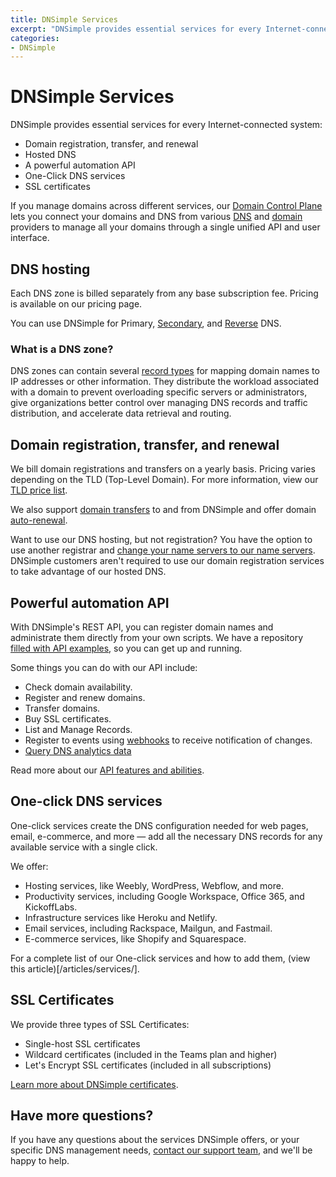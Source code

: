 ```yaml
---
title: DNSimple Services
excerpt: "DNSimple provides essential services for every Internet-connected system: hosted DNS, domain registration, a powerful automation API, One Click DNS Services, and SSL certificates."
categories:
- DNSimple
---
```


# DNSimple Services

DNSimple provides essential services for every Internet-connected system:

- Domain registration, transfer, and renewal
- Hosted DNS
- A powerful automation API
- One-Click DNS services
- SSL certificates

If you manage domains across different services, our [Domain Control Plane](https://dnsimple.com/products/domain-control-plane) lets you connect your domains and DNS from various [DNS](/articles/integrated-dns-providers/) and [domain](/articles/integrated-domain-providers/) providers to manage all your domains through a single unified API and user interface.

## DNS hosting

Each DNS zone is billed separately from any base subscription fee. Pricing is available on our pricing page.

You can use DNSimple for Primary, [Secondary](/articles/secondary-dns/), and [Reverse](/articles/reverse-dns/) DNS. 

### What is a DNS zone? 

DNS zones can contain several [record types](articles/common-dns-records/) for mapping domain names to IP addresses or other information. They distribute the workload associated with a domain to prevent overloading specific servers or administrators, give organizations better control over managing DNS records and traffic distribution, and accelerate data retrieval and routing.

## Domain registration, transfer, and renewal

We bill domain registrations and transfers on a yearly basis. Pricing varies depending on the TLD (Top-Level Domain). For more information, view our [TLD price list](https://dnsimple.com/tlds). 

We also support [domain transfers](/articles/domain-transfer/) to and from DNSimple and offer domain [auto-renewal](/articles/domain-auto-renewal/).

Want to use our DNS hosting, but not registration? You have the option to use another registrar and [change your name servers to our name servers](/articles/delegating-dnsimple-hosted/). DNSimple customers aren't required to use our domain registration services to take advantage of our hosted DNS.

## Powerful automation API

With DNSimple's REST API, you can register domain names and administrate them directly from your own scripts. We have a repository [filled with API examples](https://github.com/dnsimple/dnsimple-api-examples), so you can get up and running.

Some things you can do with our API include:

- Check domain availability.
- Register and renew domains.
- Transfer domains.
- Buy SSL certificates.
- List and Manage Records.
- Register to events using [webhooks](https://dnsimple.com/webhooks) to receive notification of changes.
- [Query DNS analytics data](https://developer.dnsimple.com/v2/dns-analytics/)

Read more about our [API features and abilities](https://dnsimple.com/api).

## One-click DNS services

One-click services create the DNS configuration needed for web pages, email, e-commerce, and more — add all the necessary DNS records for any available service with a single click.

We offer:

- Hosting services, like Weebly, WordPress, Webflow, and more.
- Productivity services, including Google Workspace, Office 365, and KickoffLabs.
- Infrastructure services like Heroku and Netlify.
- Email services, including Rackspace, Mailgun, and Fastmail.
- E-commerce services, like Shopify and Squarespace.

For a complete list of our One-click services and how to add them, (view this article)[/articles/services/].

## SSL Certificates

We provide three types of SSL Certificates:

- Single-host SSL certificates
- Wildcard certificates (included in the Teams plan and higher)
- Let's Encrypt SSL certificates (included in all subscriptions)

[Learn more about DNSimple certificates](/articles/ssl-certificates).

## Have more questions?

If you have any questions about the services DNSimple offers, or your specific DNS management needs, [contact our support team](https://dnsimple.com/feedback), and we'll be happy to help.
